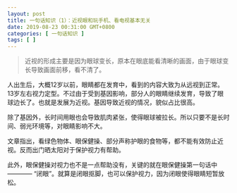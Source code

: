 ```yaml
---
layout: post
title: 一句话知识（1）：近视眼和玩手机、看电视基本无关
date: 2019-08-23 00:31:00 GMT+0800
categories: [ 一句话知识 ]
tags: [ ]
---
```


> 近视的形成主要是因为眼球变长，原本在眼底能看清晰的画面，由于眼球变长导致画面前移，看不清了。

人出生后，大概12岁以前，眼睛都在发育中，看到的内容大致为从远视到正常。13岁左右视力定型。不过由于受到基因影响，部分人的眼睛继续发育，导致了眼球边长了。也就是发展为近视。基因导致近视的情况，貌似占比很高。

除了基因外，长时间用眼也会导致肌肉紧张，使得眼球被拉长。所以只要不是长时间、弱光环境等，对眼睛影响不大。

文章指出，看绿色物体、眼保健操、部分声称护眼的食物等，都不能有效防止近视。反而出门晒太阳对于保护视力有帮助。

此外，眼保健操对视力也不是一点帮助没有，关键的就在眼保健操第一句话中 ———— “闭眼”。就算是闭眼抠脚，也可以保护视力，因为闭眼使得眼睛短暂放松。

